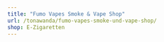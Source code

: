 ```yaml
---
title: "Fumo Vapes Smoke & Vape Shop"
url: /tonawanda/fumo-vapes-smoke-und-vape-shop/
shop: E-Zigaretten
---
```

